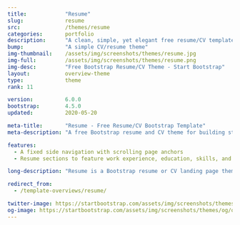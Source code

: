 ```yaml
---
title:            "Resume"
slug:             resume
src:              /themes/resume
categories:       portfolio
description:      "A clean, simple, yet elegant free resume/CV template for Bootstrap 4"
bump:             "A simple CV/resume theme"
img-thumbnail:    /assets/img/screenshots/themes/resume.jpg
img-full:         /assets/img/screenshots/themes/resume.png
img-desc:         "Free Bootstrap Resume/CV Theme - Start Bootstrap"
layout:           overview-theme
type:             theme
rank: 11

version:          6.0.0
bootstrap:        4.5.0
updated:          2020-05-20

meta-title:       "Resume - Free Resume/CV Bootstrap Template"
meta-description: "A free Bootstrap resume and CV theme for building stylish webpages. All Start Bootstrap templates are free to download and open source."

features:
  - A fixed side navigation with scrolling page anchors
  - Resume sections to feature work experience, education, skills, and more!

long-description: "Resume is a Bootstrap resume or CV landing page theme to help you beautifully create easy to use, stylish resume websites!"

redirect_from:
  - /template-overviews/resume/

twitter-image: https://startbootstrap.com/assets/img/screenshots/themes/twitter/twitter-resume.png
og-image: https://startbootstrap.com/assets/img/screenshots/themes/og/og-resume.png
---
```

